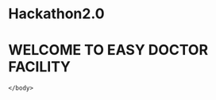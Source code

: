# Hackathon2.0
<!DOCTYPE html>
<html>
    <head>
        <title>MY DOCTOR</title>
    </head>
    <body>
        <h1>WELCOME TO EASY DOCTOR FACILITY</h1>

    </body>
</html> 

